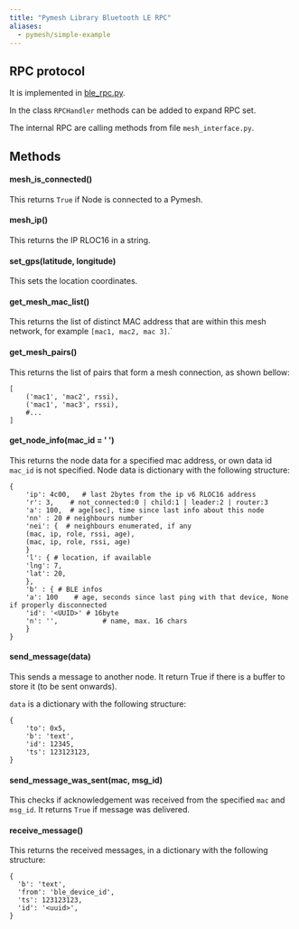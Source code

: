 ```yaml
---
title: "Pymesh Library Bluetooth LE RPC"
aliases:
  - pymesh/simple-example
---
```


## RPC protocol

It is implemented in [ble_rpc.py](https://github.com/pycom/pycom-libraries/blob/master/lib/pymesh/lib/ble_rpc.py).

In the class `RPCHandler` methods can be added to expand RPC set.

The internal RPC are calling methods from file `mesh_interface.py`.

## Methods

#### mesh_is_connected()

This returns `True` if Node is connected to a Pymesh.

#### mesh_ip()

This returns the IP RLOC16 in a string.

#### set_gps(latitude, longitude)

This sets the location coordinates.

#### get_mesh_mac_list()

This returns the list of distinct MAC address that are within this mesh network, for example `[mac1, mac2, mac 3]`.`

#### get_mesh_pairs()

This returns the list of pairs that form a mesh connection, as shown bellow:

```
[
    ('mac1', 'mac2', rssi),
    ('mac1', 'mac3', rssi),
    #...
]
```

#### get_node_info(mac_id = ' ')

This returns the node data for a specified mac address, or own data id `mac_id` is not specified. Node data is dictionary with the following structure:
```        
{
    'ip': 4c00,   # last 2bytes from the ip v6 RLOC16 address
    'r': 3,    # not_connected:0 | child:1 | leader:2 | router:3
    'a': 100,  # age[sec], time since last info about this node
    'nn' : 20 # neighbours number
    'nei': {  # neighbours enumerated, if any
    (mac, ip, role, rssi, age),
    (mac, ip, role, rssi, age)
    }
    'l': { # location, if available
    'lng': 7,
    'lat': 20,
    },
    'b' : { # BLE infos
    'a': 100    # age, seconds since last ping with that device, None if properly disconnected
    'id': '<UUID>' # 16byte
    'n': '',           # name, max. 16 chars
    }
}
```

#### send_message(data)

This sends a message to another node. It return True if there is a buffer to store it (to be sent onwards).

`data` is a dictionary with the following structure:
```
{
    'to': 0x5,
    'b': 'text',
    'id': 12345,
    'ts': 123123123,
}
```


#### send_message_was_sent(mac, msg_id)

This checks if acknowledgement was received from the specified  `mac` and `msg_id`. It returns `True` if message was delivered.

#### receive_message()

This returns the received messages, in a dictionary with the following structure:
```
{
  'b': 'text',
  'from': 'ble_device_id',
  'ts': 123123123,
  'id': '<uuid>',
}
```
